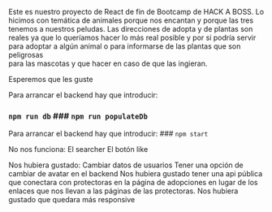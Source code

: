Este es nuestro proyecto de React de fin de Bootcamp de HACK A BOSS.
Lo hicimos con temática de animales porque nos encantan y porque las tres tenemos a nuestros peludas.
Las direcciones de adopta y de plantas son reales ya que lo queríamos hacer lo más real posible
y por si podría servir para adoptar a algún animal o para informarse de las plantas que son peligrosas  
para las mascotas y que hacer en caso de que las ingieran.

Esperemos que les guste

Para arrancar el backend hay que introducir:

### `npm run db` ### `npm run populateDb`

Para arrancar el backend hay que introducir: ### `npm start`

No nos funciona:
El searcher
El botón like

Nos hubiera gustado:
Cambiar datos de usuarios
Tener una opción de cambiar de avatar en el backend
Nos hubiera gustado tener una api pública que conectara con protectoras en la página de adopciones
en lugar de los enlaces que nos llevan a las páginas de las protectoras.
Nos hubiera gustado que quedara más responsive
